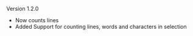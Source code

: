 Version 1.2.0
+ Now counts lines
+ Added Support for counting lines, words and characters in selection
